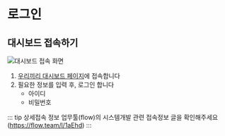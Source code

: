 # 로그인

## 대시보드 접속하기

![대시보드 접속 화면](/dashboard_login.png)

1. [우리끼리 대시보드 페이지](https://dashboard.uriggiri.site)에 접속합니다
2. 필요한 정보를 입력 후, 로그인 합니다
   - 아이디
   - 비밀번호

::: tip 상세접속 정보
업무툴(flow)의 시스템개발 관련 접속정보 글을 확인해주세요 <br>
(https://flow.team/l/1aEhd)
:::
